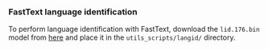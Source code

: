 ### FastText language identification
To perform language identification with FastText, download the `lid.176.bin` model from [here](https://fasttext.cc/docs/en/language-identification.html) and place it in the `utils_scripts/langid/` directory.